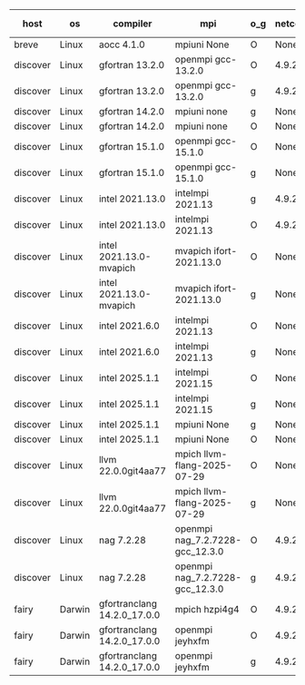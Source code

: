 

| host     | os       | compiler                              | mpi                      | o_g        | netcdf        | build       | u_pass          | u_fail          | s_pass            | s_fail            | e_pass             | e_fail             | nuopc_pass       | nuopc_fail       | artifacts link          |
|----------|----------|---------------------------------------|--------------------------|------------|---------------|-------------|-----------------|-----------------|-------------------|-------------------|--------------------|--------------------|------------------|------------------|-------------------------|
| breve | Linux | aocc 4.1.0 | mpiuni None  | O | None  | PASS | None | None | None | None | None | None | None | None | <a href="https://github.com/esmf-org/esmf-test-artifacts/tree/9890ae72d48b1b4fd5467e4da4602da0e74576ad/develop/aocc/4.1.0/O/mpiuni/None" target="_blank">9890ae7</a> | 
| discover | Linux | gfortran 13.2.0 | openmpi gcc-13.2.0  | O | 4.9.2  | PASS | None | None | None | None | None | None | None | None | <a href="https://github.com/esmf-org/esmf-test-artifacts/tree/da0319fea4524e79c7683c8581be28689ff4ebd4/develop/gfortran/13.2.0/O/openmpi/gcc-13.2.0" target="_blank">da0319f</a> | 
| discover | Linux | gfortran 13.2.0 | openmpi gcc-13.2.0  | g | 4.9.2  | PASS | None | None | None | None | None | None | None | None | <a href="https://github.com/esmf-org/esmf-test-artifacts/tree/389c06b4153a65a75efe2be905dcdc4951892db2/develop/gfortran/13.2.0/g/openmpi/gcc-13.2.0" target="_blank">389c06b</a> | 
| discover | Linux | gfortran 14.2.0 | mpiuni none  | g | None  | PASS | None | None | None | None | None | None | None | None | <a href="https://github.com/esmf-org/esmf-test-artifacts/tree/1ce9450f23f6b64f355ef0c69d328601a111f980/develop/gfortran/14.2.0/g/mpiuni/none" target="_blank">1ce9450</a> | 
| discover | Linux | gfortran 14.2.0 | mpiuni none  | O | None  | PASS | None | None | None | None | None | None | None | None | <a href="https://github.com/esmf-org/esmf-test-artifacts/tree/1bd2ad37f0ee57f850ea62ee86dbe658fdf0fd42/develop/gfortran/14.2.0/O/mpiuni/none" target="_blank">1bd2ad3</a> | 
| discover | Linux | gfortran 15.1.0 | openmpi gcc-15.1.0  | O | None  | PASS | None | None | None | None | None | None | None | None | <a href="https://github.com/esmf-org/esmf-test-artifacts/tree/8e938f6ce3402fd3d8d74d7a874b9599e5110c63/develop/gfortran/15.1.0/O/openmpi/gcc-15.1.0" target="_blank">8e938f6</a> | 
| discover | Linux | gfortran 15.1.0 | openmpi gcc-15.1.0  | g | None  | PASS | None | None | None | None | None | None | None | None | <a href="https://github.com/esmf-org/esmf-test-artifacts/tree/c06703ef6ea5918f53f86b3d5b7d3a0e095145e1/develop/gfortran/15.1.0/g/openmpi/gcc-15.1.0" target="_blank">c06703e</a> | 
| discover | Linux | intel 2021.13.0 | intelmpi 2021.13  | g | 4.9.2  | PASS | None | None | None | None | None | None | None | None | <a href="https://github.com/esmf-org/esmf-test-artifacts/tree/e24bc3240b93485d198eb6531e28fccfb59baafe/develop/intel/2021.13.0/g/intelmpi/2021.13" target="_blank">e24bc32</a> | 
| discover | Linux | intel 2021.13.0 | intelmpi 2021.13  | O | 4.9.2  | PASS | None | None | None | None | None | None | None | None | <a href="https://github.com/esmf-org/esmf-test-artifacts/tree/061c342e48c6ed605c435e43b6ababf51c7a49ea/develop/intel/2021.13.0/O/intelmpi/2021.13" target="_blank">061c342</a> | 
| discover | Linux | intel 2021.13.0-mvapich | mvapich ifort-2021.13.0  | O | None  | PASS | None | None | None | None | None | None | None | None | <a href="https://github.com/esmf-org/esmf-test-artifacts/tree/0b6bdac180d4d69fa8081c22933bcbc0c23f3967/develop/intel/2021.13.0-mvapich/O/mvapich/ifort-2021.13.0" target="_blank">0b6bdac</a> | 
| discover | Linux | intel 2021.13.0-mvapich | mvapich ifort-2021.13.0  | g | None  | PASS | None | None | None | None | None | None | None | None | <a href="https://github.com/esmf-org/esmf-test-artifacts/tree/e0f968e9bcd4f7c255ea153c2b1f859b70733473/develop/intel/2021.13.0-mvapich/g/mvapich/ifort-2021.13.0" target="_blank">e0f968e</a> | 
| discover | Linux | intel 2021.6.0 | intelmpi 2021.13  | O | None  | PASS | None | None | None | None | None | None | None | None | <a href="https://github.com/esmf-org/esmf-test-artifacts/tree/4767121b433d8ec95da10bfd7f02cb2dbdc31918/develop/intel/2021.6.0/O/intelmpi/2021.13" target="_blank">4767121</a> | 
| discover | Linux | intel 2021.6.0 | intelmpi 2021.13  | g | None  | PASS | None | None | None | None | None | None | None | None | <a href="https://github.com/esmf-org/esmf-test-artifacts/tree/ebac986832536212f903784683d388647c42dab1/develop/intel/2021.6.0/g/intelmpi/2021.13" target="_blank">ebac986</a> | 
| discover | Linux | intel 2025.1.1 | intelmpi 2021.15  | O | None  | PASS | None | None | None | None | None | None | None | None | <a href="https://github.com/esmf-org/esmf-test-artifacts/tree/903dfa5f9ac0d20da78b5a283d1ea73d6dad84b1/develop/intel/2025.1.1/O/intelmpi/2021.15" target="_blank">903dfa5</a> | 
| discover | Linux | intel 2025.1.1 | intelmpi 2021.15  | g | None  | PASS | None | None | None | None | None | None | None | None | <a href="https://github.com/esmf-org/esmf-test-artifacts/tree/d8e17a3db5cda69a047a1a12ff59442e4df0a935/develop/intel/2025.1.1/g/intelmpi/2021.15" target="_blank">d8e17a3</a> | 
| discover | Linux | intel 2025.1.1 | mpiuni None  | g | None  | PASS | None | None | None | None | None | None | None | None | <a href="https://github.com/esmf-org/esmf-test-artifacts/tree/82c751f016e01be18d00a8546d8e5f1d2f57efc7/develop/intel/2025.1.1/g/mpiuni/None" target="_blank">82c751f</a> | 
| discover | Linux | intel 2025.1.1 | mpiuni None  | O | None  | PASS | None | None | None | None | None | None | None | None | <a href="https://github.com/esmf-org/esmf-test-artifacts/tree/1837fa03d61c15c41a04a35f43866c704f65f3e4/develop/intel/2025.1.1/O/mpiuni/None" target="_blank">1837fa0</a> | 
| discover | Linux | llvm 22.0.0git4aa77 | mpich llvm-flang-2025-07-29  | O | None  | PASS | None | None | None | None | None | None | None | None | <a href="https://github.com/esmf-org/esmf-test-artifacts/tree/1906dd7ba5ae52bc53471e20f265d39434552730/develop/llvm/22.0.0git4aa77/O/mpich/llvm-flang-2025-07-29" target="_blank">1906dd7</a> | 
| discover | Linux | llvm 22.0.0git4aa77 | mpich llvm-flang-2025-07-29  | g | None  | PASS | None | None | None | None | None | None | None | None | <a href="https://github.com/esmf-org/esmf-test-artifacts/tree/5b51dacff7f6b20e90175909394b732cc7fa048c/develop/llvm/22.0.0git4aa77/g/mpich/llvm-flang-2025-07-29" target="_blank">5b51dac</a> | 
| discover | Linux | nag 7.2.28 | openmpi nag_7.2.7228-gcc_12.3.0  | O | 4.9.2  | PASS | None | None | None | None | None | None | None | None | <a href="https://github.com/esmf-org/esmf-test-artifacts/tree/2fe24ab11ed1ab9e751f829bfac0082c3fe0b173/develop/nag/7.2.28/O/openmpi/nag_7.2.7228-gcc_12.3.0" target="_blank">2fe24ab</a> | 
| discover | Linux | nag 7.2.28 | openmpi nag_7.2.7228-gcc_12.3.0  | g | 4.9.2  | PASS | None | None | None | None | None | None | None | None | <a href="https://github.com/esmf-org/esmf-test-artifacts/tree/cdd728b3644cdbb1b22642e150366de9590e7b1e/develop/nag/7.2.28/g/openmpi/nag_7.2.7228-gcc_12.3.0" target="_blank">cdd728b</a> | 
| fairy | Darwin | gfortranclang 14.2.0_17.0.0 | mpich hzpi4g4  | O | 4.9.2  | PASS | None | None | None | None | None | None | None | None | <a href="https://github.com/esmf-org/esmf-test-artifacts/tree/8966c1e13f1391f0bbb66603bd788408278f860d/develop/gfortranclang/14.2.0_17.0.0/O/mpich/hzpi4g4" target="_blank">8966c1e</a> | 
| fairy | Darwin | gfortranclang 14.2.0_17.0.0 | openmpi jeyhxfm  | O | 4.9.2  | PASS | 14235 | 0 | 51 | 0 | 81 | 0 | 57 | 0 | <a href="https://github.com/esmf-org/esmf-test-artifacts/tree/fb45485f5128a48506f12dfe913430c5fa5e886a/develop/gfortranclang/14.2.0_17.0.0/O/openmpi/jeyhxfm" target="_blank">fb45485</a> | 
| fairy | Darwin | gfortranclang 14.2.0_17.0.0 | openmpi jeyhxfm  | g | 4.9.2  | PASS | 14235 | 0 | 51 | 0 | 81 | 0 | 57 | 0 | <a href="https://github.com/esmf-org/esmf-test-artifacts/tree/7932073cc63c7fd65985ee954053df56cfdd5a25/develop/gfortranclang/14.2.0_17.0.0/g/openmpi/jeyhxfm" target="_blank">7932073</a> | 
